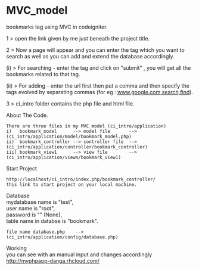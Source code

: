 MVC_model
=========
bookmarks tag using MVC in codeigniter. 

1 > open the link given by me just beneath the project title.

2 > Now a page will appear and you can enter the tag which you want to search as well as you can add and extend the database accordingly.

(i) > For searching - enter the tag and click on "submit" , you will get all the bookmarks related to that tag.

(ii) > For adding - enter the url first then put a comma and then specify the tags evolved by separating commas (for eg : www.google.com,search,find).


3 > ci_intro folder contains the php file and html file.



About The Code.

    There are three files in my MVC model (ci_intro/application) 
	i)   bookmark_model      --> model file       --> (ci_intro/application/model/bookmark_model.php)
	ii)  bookmark_controller --> controller file  --> (ci_intro/application/controller/bookmark_controller)
 	iii) bookmark_view1      --> view file        --> (ci_intro/application/views/bookmark_view1)

	
  Start Project  	
	
	http://localhost/ci_intro/index.php/bookmark_controller/
	this link to start project on your local machine.

  Database	
	mydatabase name is "test",   
  	user name is "root",  
  	password is "" (None),  
  	table name in databse is "bookmark".
  	
  	file name database.php    -->  (ci_intro/application/config/database.php)
  	
  Working      
        you can see with an manual input and changes accordingly http://myphpapp-danga.rhcloud.com/
